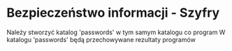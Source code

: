 # Bezpieczeństwo informacji - Szyfry
Należy stworzyć katalog 'passwords' w tym samym katalogu co program
W katalogu 'passwords' będą przechowywane rezultaty programów
